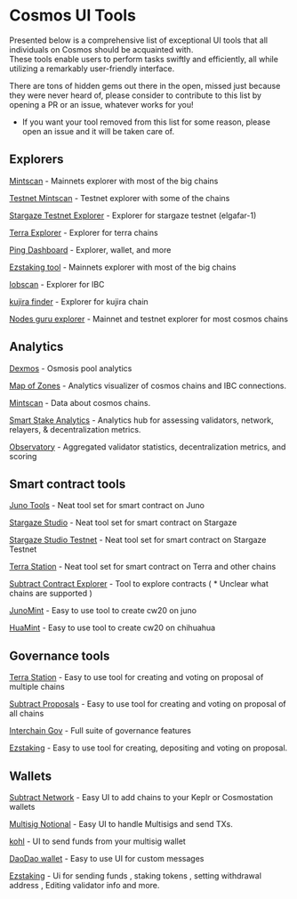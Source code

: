 # Cosmos UI Tools
Presented below is a comprehensive list of exceptional UI tools that all individuals on Cosmos should be acquainted with.  
These tools enable users to perform tasks swiftly and efficiently, all while utilizing a remarkably user-friendly interface.

There are tons of hidden gems out there in the open, missed just because they were never heard of, please consider to contribute to this list by opening a PR or an issue, whatever works for you!

* If you want your tool removed from this list for some reason, please open an issue and it will be taken care of.

## Explorers

[Mintscan](https://www.mintscan.io/cosmos) - Mainnets explorer with most of the big chains

[Testnet Mintscan](https://testnet.mintscan.io/juno-testnet) - Testnet explorer with some of the chains

[Stargaze Testnet Explorer](https://stargaze-testnet-explorer.pages.dev/stargaze) - Explorer for stargaze testnet (elgafar-1)

[Terra Explorer](https://finder.terra.money/) - Explorer for terra chains

[Ping Dashboard](https://ping.pub/) - Explorer, wallet, and more

[Ezstaking tool](https://ezstaking.tools/cosmoshub) - Mainnets explorer with most of the big chains

[Iobscan](https://ibc.iobscan.io/home) - Explorer for IBC

[kujira finder](https://finder.kujira.app/kaiyo-1) - Explorer for kujira chain

[Nodes guru explorer](https://explorers.guru) - Mainnet and testnet explorer for most cosmos chains

## Analytics

[Dexmos](https://www.dexmos.app/) - Osmosis pool analytics

[Map of Zones](https://mapofzones.com/) - Analytics visualizer of cosmos chains and IBC connections.

[Mintscan](https://hub.mintscan.io/chains/overview) - Data about cosmos chains.

[Smart Stake Analytics](https://smartstake.io/) - Analytics hub for assessing validators, network, relayers, & decentralization metrics.

[Observatory](https://observatory.zone/) - Aggregated validator statistics, decentralization metrics, and scoring

## Smart contract tools

[Juno Tools](https://juno.tools/) - Neat tool set for smart contract on Juno

[Stargaze Studio](https://studio.stargaze.zone/) - Neat tool set for smart contract on Stargaze

[Stargaze Studio Testnet](https://studio.publicawesome.dev/) - Neat tool set for smart contract on Stargaze Testnet

[Terra Station](https://station.terra.money/contract) - Neat tool set for smart contract on Terra and other chains

[Subtract Contract Explorer](https://explorer.subtract.fi/) - Tool to explore contracts ( * Unclear what chains are supported )

[JunoMint](https://junomint.com/) - Easy to use tool to create cw20 on juno

[HuaMint](https://huamint.netlify.app) - Easy to use tool to create cw20 on chihuahua

## Governance tools

[Terra Station](https://station.terra.money/gov) - Easy to use tool for creating and voting on proposal of multiple chains

[Subtract Proposals](https://proposals.subtract.fi/) - Easy to use tool for creating and voting on proposal of all chains

[Interchain Gov](https://interchaingov.com/) - Full suite of governance features

[Ezstaking](https://ezstaking.tools/wallet/governance) - Easy to use tool for creating, depositing and voting on proposal.

## Wallets

[Subtract Network](https://cosmos-networks.subtract.fi/) - Easy UI to add chains to your Keplr or Cosmostation wallets

[Multisig Notional](https://multisig.notional.ventures/) - Easy UI to handle Multisigs and send TXs.

[kohl](https://cosmos-multisig-ui-kohl.vercel.app/) - UI to send funds from your multisig wallet

[DaoDao wallet](https://daodao.zone/wallet) - Easy to use UI for custom messages

[Ezstaking](https://ezstaking.tools/wallet) - Ui for sending funds , staking tokens , setting withdrawal address , Editing validator info and more.
